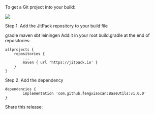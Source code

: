 To get a Git project into your build:

[![](https://jitpack.io/v/fengxiaocan/BaseUtils.svg)](https://jitpack.io/#fengxiaocan/BaseUtils)

Step 1. Add the JitPack repository to your build file

gradle
maven
sbt
leiningen
Add it in your root build.gradle at the end of repositories:

	allprojects {
		repositories {
			...
			maven { url 'https://jitpack.io' }
		}
	}
Step 2. Add the dependency

	dependencies {
	        implementation 'com.github.fengxiaocan:BaseUtils:v1.0.0'
	}
Share this release:
